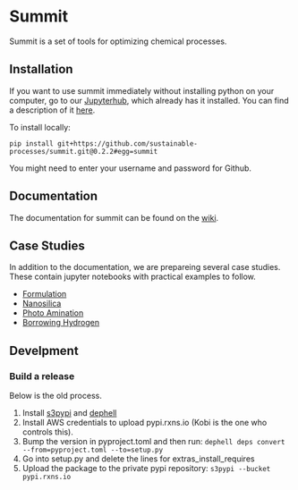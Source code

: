 # Summit

Summit is a set of tools for optimizing chemical processes. 

## Installation

If you want to use summit immediately without installing python on your computer, go to our [Jupyterhub](hub.rxns.io), which already has it installed. You can find a description of it [here](https://github.com/sustainable-processes/server/blob/master/notes/session_1.md).

To install locally:

```pip install git+https://github.com/sustainable-processes/summit.git@0.2.2#egg=summit```

You might need to enter your username and password for Github. 

## Documentation

The documentation for summit can be found on the [wiki](https://github.com/sustainable-processes/summit/wiki).

## Case Studies

In addition to the documentation, we are prepareing several case studies.  These contain jupyter notebooks with practical examples to follow. 

* [Formulation](case_studies/formulation)
* [Nanosilica](case_studies/nanosilica)
* [Photo Amination](case_studies/photoamination/)
* [Borrowing Hydrogen](case_studies/borrowing_hydrogen)

## Develpment

### Build a release

Below is the old process.

1. Install [s3pypi](https://github.com/novemberfiveco/s3pypi) and [dephell](https://dephell.org/docs/installation.html)
2. Install AWS credentials to upload pypi.rxns.io (Kobi is the one who controls this).
3. Bump the version in pyproject.toml and then run:
    ```dephell deps convert --from=pyproject.toml --to=setup.py```
4. Go into setup.py and delete the lines for extras_install_requires
4. Upload the package to the private pypi repository:
    ```s3pypi --bucket pypi.rxns.io```


